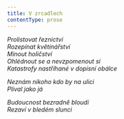 ```yaml
---
title: V zrcadlech
contentType: prose
---
```


<section>

_Prolistovat řeznictví  
Rozepínat květinářství  
Minout holičství  
Ohlédnout se a nevzpomenout si  
Katastrofy nastříhané v dopisní obálce_

</section>

<section>

_Neznám nikoho kdo by na ulici  
Plival jako já_

</section>

<section>

_Budoucnost bezradně bloudí  
Rezaví v bledém slunci_

</section>
